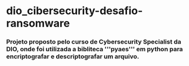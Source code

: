 # dio_cibersecurity-desafio-ransomware

### Projeto proposto pelo curso de Cybersecurity Specialist da DIO, onde foi utilizada a bibliteca '''pyaes''' em python para encriptografar e descriptografar um arquivo.
